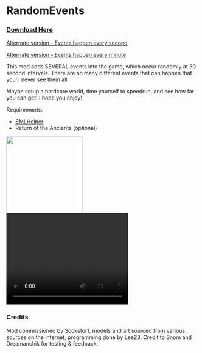 # RandomEvents

### [Download Here](https://github.com/LeeTwentyThree/Lee23-SubnauticaMods/raw/main/Downloads/RandomEvents.zip)

[Alternate version - Events happen every second](https://github.com/LeeTwentyThree/Lee23-SubnauticaMods/raw/main/Downloads/RandomEvents%201s.zip)

[Alternate version - Events happen every minute](https://github.com/LeeTwentyThree/Lee23-SubnauticaMods/raw/main/Downloads/RandomEvents%201m.zip)

This mod adds SEVERAL events into the game, which occur randomly at 30 second intervals. There are so many different events that can happen that you'll never see them all.

Maybe setup a hardcore world, time yourself to speedrun, and see how far you can get! I hope you enjoy!

Requirements:
- [SMLHelper](https://www.nexusmods.com/subnautica/mods/113)
- Return of the Ancients (optional)

<div>
  <img src="https://github.com/LeeTwentyThree/Lee23-SubnauticaMods/raw/main/Downloads/Thumbnails/RandomEvents.png" width=200px>
  <video width="320" height="240" controls>
    <source src="https://github.com/LeeTwentyThree/Lee23-SubnauticaMods/raw/main/Downloads/Videos/shrek.mp4" type="video/mp4">
  </video>
</div>

### Credits

Mod commissioned by Socksfor1, models and art sourced from various sources on the internet, programming done by Lee23. Credit to Snom and Dreamanchik for testing & feedback.
